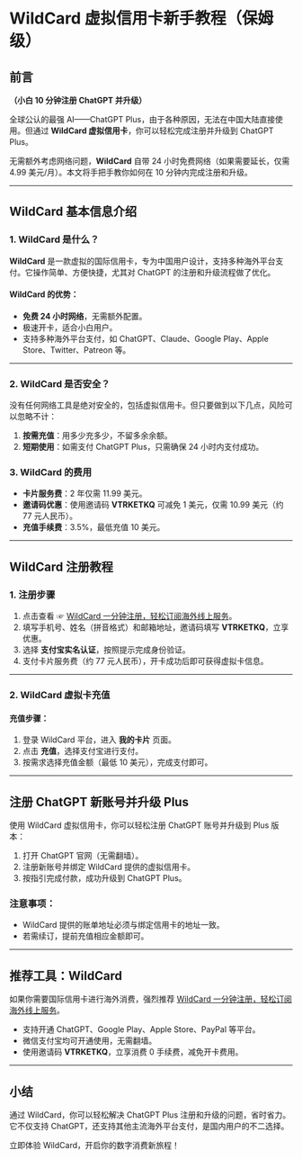 # WildCard 虚拟信用卡新手教程（保姆级）

## 前言

**（小白 10 分钟注册 ChatGPT 并升级）**

全球公认的最强 AI——ChatGPT Plus，由于各种原因，无法在中国大陆直接使用。但通过 **WildCard 虚拟信用卡**，你可以轻松完成注册并升级到 ChatGPT Plus。

无需额外考虑网络问题，**WildCard** 自带 24 小时免费网络（如果需要延长，仅需 4.99 美元/月）。本文将手把手教你如何在 10 分钟内完成注册和升级。

---

## WildCard 基本信息介绍

### 1. WildCard 是什么？

**WildCard** 是一款虚拟的国际信用卡，专为中国用户设计，支持多种海外平台支付。它操作简单、方便快捷，尤其对 ChatGPT 的注册和升级流程做了优化。

#### WildCard 的优势：

- **免费 24 小时网络**，无需额外配置。
- 极速开卡，适合小白用户。
- 支持多种海外平台支付，如 ChatGPT、Claude、Google Play、Apple Store、Twitter、Patreon 等。

---

### 2. WildCard 是否安全？

没有任何网络工具是绝对安全的，包括虚拟信用卡。但只要做到以下几点，风险可以忽略不计：

1. **按需充值**：用多少充多少，不留多余余额。
2. **短期使用**：如需支付 ChatGPT Plus，只需确保 24 小时内支付成功。

### 3. WildCard 的费用

- **卡片服务费**：2 年仅需 11.99 美元。
- **邀请码优惠**：使用邀请码 **VTRKETKQ** 可减免 1 美元，仅需 10.99 美元（约 77 元人民币）。
- **充值手续费**：3.5%，最低充值 10 美元。

---

## WildCard 注册教程

### 1. 注册步骤

1. 点击查看 ☞ [WildCard  一分钟注册，轻松订阅海外线上服务](https://yeka.ai/i/VTRKETKQ)。
2. 填写手机号、姓名（拼音格式）和邮箱地址，邀请码填写 **VTRKETKQ**，立享优惠。
3. 选择 **支付宝实名认证**，按照提示完成身份验证。
4. 支付卡片服务费（约 77 元人民币），开卡成功后即可获得虚拟卡信息。

---

### 2. WildCard 虚拟卡充值

#### 充值步骤：

1. 登录 WildCard 平台，进入 **我的卡片** 页面。
2. 点击 **充值**，选择支付宝进行支付。
3. 按需求选择充值金额（最低 10 美元），完成支付即可。

---

## 注册 ChatGPT 新账号并升级 Plus

使用 WildCard 虚拟信用卡，你可以轻松注册 ChatGPT 账号并升级到 Plus 版本：

1. 打开 ChatGPT 官网（无需翻墙）。
2. 注册新账号并绑定 WildCard 提供的虚拟信用卡。
3. 按指引完成付款，成功升级到 ChatGPT Plus。

### 注意事项：

- WildCard 提供的账单地址必须与绑定信用卡的地址一致。
- 若需续订，提前充值相应金额即可。

---

## 推荐工具：WildCard

如果你需要国际信用卡进行海外消费，强烈推荐 [WildCard  一分钟注册，轻松订阅海外线上服务](https://yeka.ai/i/VTRKETKQ)。

- 支持开通 ChatGPT、Google Play、Apple Store、PayPal 等平台。
- 微信支付宝均可开通使用，无需翻墙。
- 使用邀请码 **VTRKETKQ**，立享消费 0 手续费，减免开卡费用。

---

## 小结

通过 WildCard，你可以轻松解决 ChatGPT Plus 注册和升级的问题，省时省力。它不仅支持 ChatGPT，还支持其他主流海外平台支付，是国内用户的不二选择。

立即体验 WildCard，开启你的数字消费新旅程！
